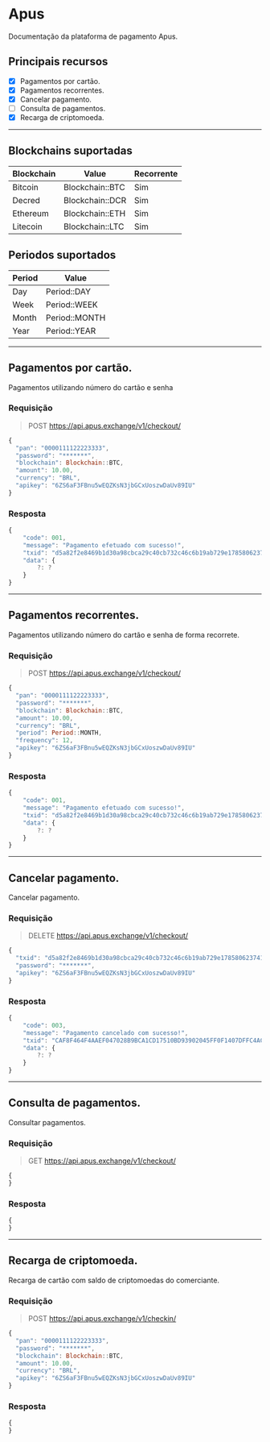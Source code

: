 # Apus

Documentação da plataforma de pagamento Apus. 

## Principais recursos

* [x] Pagamentos por cartão.
* [x] Pagamentos recorrentes.
* [x] Cancelar pagamento.
* [ ] Consulta de pagamentos.
* [x] Recarga de criptomoeda.

<hr>

## Blockchains suportadas

| Blockchain       | Value                  | Recorrente |
|------------------|------------------------|------------|
| Bitcoin          | Blockchain::BTC        | Sim        |
| Decred           | Blockchain::DCR        | Sim        |
| Ethereum         | Blockchain::ETH        | Sim        |
| Litecoin         | Blockchain::LTC        | Sim        |

## Periodos suportados

| Period           | Value              |
|------------------|--------------------|
| Day              | Period::DAY        |
| Week             | Period::WEEK       |
| Month            | Period::MONTH      |
| Year             | Period::YEAR       |

<hr>

## Pagamentos por cartão.

Pagamentos utilizando número do cartão e senha

### Requisição

> POST https://api.apus.exchange/v1/checkout/

```js
{
  "pan": "0000111122223333",
  "password": "*******",
  "blockchain": Blockchain::BTC,
  "amount": 10.00,
  "currency": "BRL",
  "apikey": "6ZS6aF3FBnu5wEQZKsN3jbGCxUoszwDaUv89IU"
}
```
 
### Resposta

```js
{
    "code": 001,
    "message": "Pagamento efetuado com sucesso!",
    "txid": "d5a82f2e8469b1d30a98cbca29c40cb732c46c6b19ab729e1785806237417153",
    "data": {
        ?: ?
    }
}
```

<hr>

## Pagamentos recorrentes.

Pagamentos utilizando número do cartão e senha de forma recorrete.

### Requisição

> POST https://api.apus.exchange/v1/checkout/

```js
{
  "pan": "0000111122223333",
  "password": "*******",
  "blockchain": Blockchain::BTC,
  "amount": 10.00,
  "currency": "BRL",
  "period": Period::MONTH,
  "frequency": 12,
  "apikey": "6ZS6aF3FBnu5wEQZKsN3jbGCxUoszwDaUv89IU"
}
```
 
### Resposta

```js
{
    "code": 001,
    "message": "Pagamento efetuado com sucesso!",
    "txid": "d5a82f2e8469b1d30a98cbca29c40cb732c46c6b19ab729e1785806237417153",
    "data": {
        ?: ?
    }
}
```

<hr>

## Cancelar pagamento.

Cancelar pagamento.

### Requisição

> DELETE https://api.apus.exchange/v1/checkout/

```js
{
  "txid": "d5a82f2e8469b1d30a98cbca29c40cb732c46c6b19ab729e1785806237417153",
  "password": "*******",
  "apikey": "6ZS6aF3FBnu5wEQZKsN3jbGCxUoszwDaUv89IU"
}
```
 
### Resposta

```js
{
    "code": 003,
    "message": "Pagamento cancelado com sucesso!",
    "txid": "CAF8F464F4AAEF047028B9BCA1CD17510BD93902045FF0F1407DFFC4AC270270",
    "data": {
        ?: ?
    }
}
```

<hr>

## Consulta de pagamentos.

Consultar pagamentos.

### Requisição

> GET https://api.apus.exchange/v1/checkout/

```js
{
}
```
 
### Resposta

```js
{
}
```

<hr>

## Recarga de criptomoeda.

Recarga de cartão com saldo de criptomoedas do comerciante.

### Requisição

> POST https://api.apus.exchange/v1/checkin/

```js
{
  "pan": "0000111122223333",
  "password": "*******",
  "blockchain": Blockchain::BTC,
  "amount": 10.00,
  "currency": "BRL",
  "apikey": "6ZS6aF3FBnu5wEQZKsN3jbGCxUoszwDaUv89IU"
}
```
 
### Resposta

```js
{
}
```
